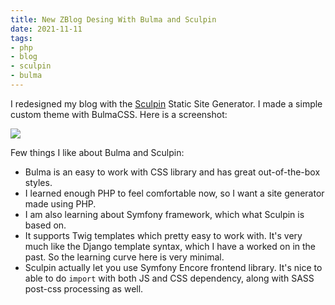 ```yaml
---
title: New ZBlog Desing With Bulma and Sculpin
date: 2021-11-11
tags:
- php
- blog
- sculpin
- bulma
---
```


I redesigned my blog with the [Sculpin](https://sculpin.io/) Static Site Generator. I made a simple custom theme with BulmaCSS. Here is a screenshot:

![](/assets/images/posts/2021/new-zblog-design-with-bulma-and-sculpin.png)

Few things I like about Bulma and Sculpin:

* Bulma is an easy to work with CSS library and has great out-of-the-box styles.
* I learned enough PHP to feel comfortable now, so I want a site generator made using PHP.
* I am also learning about Symfony framework, which what Sculpin is based on.
* It supports Twig templates which pretty easy to work with. It's very much like the Django template syntax, which I have a worked on in the past. So the learning curve here is very minimal.
* Sculpin actually let you use Symfony Encore frontend library. It's nice to able to do `import` with both JS and CSS dependency, along with SASS post-css processing as well. 
